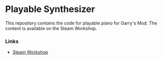 Playable Synthesizer
================

This repository contains the code for playable piano for Garry's Mod. The content is available on the Steam Workshop.

### Links ###

* [Steam Workshop](http://steamcommunity.com/sharedfiles/filedetails/?id=922947756)
